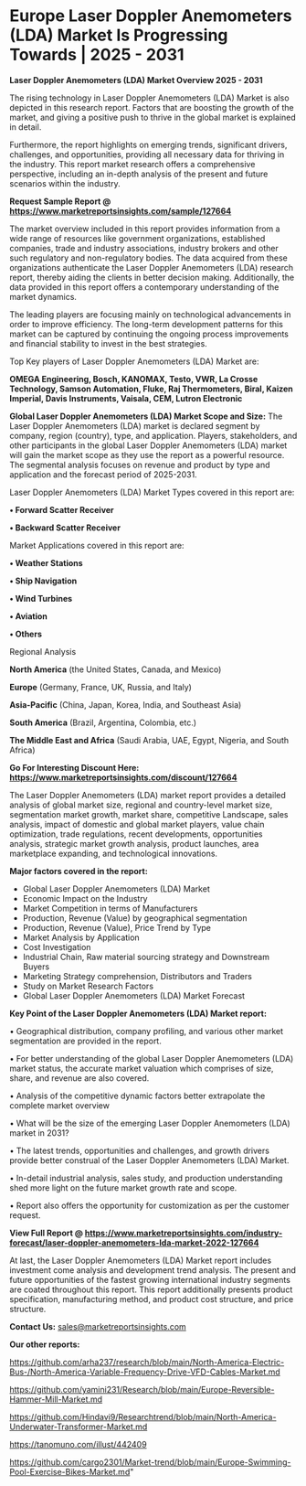 # Europe Laser Doppler Anemometers (LDA) Market Is Progressing Towards | 2025 - 2031

<Strong> Laser Doppler Anemometers (LDA) Market Overview 2025 - 2031</strong>

The rising technology in Laser Doppler Anemometers (LDA) Market is also depicted in this research report. Factors that are boosting the growth of the market, and giving a positive push to thrive in the global market is explained in detail.

Furthermore, the report highlights on emerging trends, significant drivers, challenges, and opportunities, providing all necessary data for thriving in the industry. This report market research offers a comprehensive perspective, including an in-depth analysis of the present and future scenarios within the industry.

<strong>Request Sample Report @ <a href=https://www.marketreportsinsights.com/sample/127664>https://www.marketreportsinsights.com/sample/127664</a></strong>

The market overview included in this report provides information from a wide range of resources like government organizations, established companies, trade and industry associations, industry brokers and other such regulatory and non-regulatory bodies. The data acquired from these organizations authenticate the Laser Doppler Anemometers (LDA) research report, thereby aiding the clients in better decision making. Additionally, the data provided in this report offers a contemporary understanding of the market dynamics.

The leading players are focusing mainly on technological advancements in order to improve efficiency. The long-term development patterns for this market can be captured by continuing the ongoing process improvements and financial stability to invest in the best strategies.

Top Key players of Laser Doppler Anemometers (LDA) Market are:

<strong>OMEGA Engineering, Bosch, KANOMAX, Testo, VWR, La Crosse Technology, Samson Automation, Fluke, Raj Thermometers, Biral, Kaizen Imperial, Davis Instruments, Vaisala, CEM, Lutron Electronic</strong>

<strong><b>Global Laser Doppler Anemometers (LDA) Market Scope and Size:</b></strong>
The Laser Doppler Anemometers (LDA) market is declared segment by company, region (country), type, and application. Players, stakeholders, and other participants in the global Laser Doppler Anemometers (LDA) market will gain the market scope as they use the report as a powerful resource. The segmental analysis focuses on revenue and product by type and application and the forecast period of 2025-2031.

Laser Doppler Anemometers (LDA) Market Types covered in this report are:

<strong>• Forward Scatter Receiver

• Backward Scatter Receiver</strong>

Market Applications covered in this report are:

<strong>• Weather Stations

• Ship Navigation

• Wind Turbines

• Aviation

• Others</strong> 

Regional Analysis

<strong>North America</strong> (the United States, Canada, and Mexico)

<strong>Europe</strong> (Germany, France, UK, Russia, and Italy)

<strong>Asia-Pacific</strong> (China, Japan, Korea, India, and Southeast Asia)

<strong>South America</strong> (Brazil, Argentina, Colombia, etc.)

<strong>The Middle East and Africa</strong> (Saudi Arabia, UAE, Egypt, Nigeria, and South Africa)

<strong>Go For Interesting Discount Here: <a href=https://www.marketreportsinsights.com/discount/127664>https://www.marketreportsinsights.com/discount/127664</a></strong>

The Laser Doppler Anemometers (LDA) market report provides a detailed analysis of global market size, regional and country-level market size, segmentation market growth, market share, competitive Landscape, sales analysis, impact of domestic and global market players, value chain optimization, trade regulations, recent developments, opportunities analysis, strategic market growth analysis, product launches, area marketplace expanding, and technological innovations.

<strong><b>Major factors covered in the report:</b></strong>
<ul>
  <li>Global Laser Doppler Anemometers (LDA) Market </li>
  <li>Economic Impact on the Industry</li>
  <li>Market Competition in terms of Manufacturers</li>
  <li>Production, Revenue (Value) by geographical segmentation</li>
  <li>Production, Revenue (Value), Price Trend by Type</li>
  <li>Market Analysis by Application</li>
  <li>Cost Investigation</li>
  <li>Industrial Chain, Raw material sourcing strategy and Downstream Buyers</li>
  <li>Marketing Strategy comprehension, Distributors and Traders</li>
  <li>Study on Market Research Factors</li>
  <li>Global Laser Doppler Anemometers (LDA) Market Forecast</li>
</ul>

<strong><b>Key Point of the Laser Doppler Anemometers (LDA) Market report:</b></strong>

• Geographical distribution, company profiling, and various other market segmentation are provided in the report.

• For better understanding of the global Laser Doppler Anemometers (LDA) market status, the accurate market valuation which comprises of size, share, and revenue are also covered.

• Analysis of the competitive dynamic factors better extrapolate the complete market overview

• What will be the size of the emerging Laser Doppler Anemometers (LDA) market in 2031?

• The latest trends, opportunities and challenges, and growth drivers provide better construal of the Laser Doppler Anemometers (LDA) Market.

• In-detail industrial analysis, sales study, and production understanding shed more light on the future market growth rate and scope.

• Report also offers the opportunity for customization as per the customer request.

<strong><b>View Full Report @ <a href=https://www.marketreportsinsights.com/industry-forecast/laser-doppler-anemometers-lda-market-2022-127664>https://www.marketreportsinsights.com/industry-forecast/laser-doppler-anemometers-lda-market-2022-127664</a></b></strong>


At last, the Laser Doppler Anemometers (LDA) Market report includes investment come analysis and development trend analysis. The present and future opportunities of the fastest growing international industry segments are coated throughout this report. This report additionally presents product specification, manufacturing method, and product cost structure, and price structure.

<strong>Contact Us:</strong>
sales@marketreportsinsights.com

<strong>Our other reports:</strong>

<a href=https://github.com/arha237/research/blob/main/North-America-Electric-Bus-/North-America-Variable-Frequency-Drive-VFD-Cables-Market.md>https://github.com/arha237/research/blob/main/North-America-Electric-Bus-/North-America-Variable-Frequency-Drive-VFD-Cables-Market.md</a>

<a href=https://github.com/yamini231/Research/blob/main/Europe-Reversible-Hammer-Mill-Market.md>https://github.com/yamini231/Research/blob/main/Europe-Reversible-Hammer-Mill-Market.md</a>

<a href=https://github.com/Hindavi9/Researchtrend/blob/main/North-America-Underwater-Transformer-Market.md>https://github.com/Hindavi9/Researchtrend/blob/main/North-America-Underwater-Transformer-Market.md</a>

<a href=https://tanomuno.com/illust/442409>https://tanomuno.com/illust/442409</a>

<a href=https://github.com/cargo2301/Market-trend/blob/main/Europe-Swimming-Pool-Exercise-Bikes-Market.md>https://github.com/cargo2301/Market-trend/blob/main/Europe-Swimming-Pool-Exercise-Bikes-Market.md</a>"
